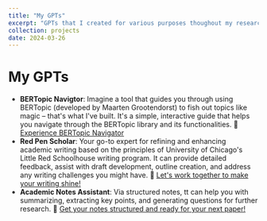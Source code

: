 ```yaml
---
title: "My GPTs"
excerpt: "GPTs that I created for various purposes thoughout my research journey to explore the potential of AI in research."
collection: projects
date: 2024-03-26
---
```


# My GPTs

- **BERTopic Navigtor**: Imagine a tool that guides you through using BERTopic (developed by Maarten Grootendorst) to fish out topics like magic – that's what I've built. It's a simple, interactive guide that helps you navigate through the BERTopic library and its functionalities. 🔗 [Experience BERTopic Navigator](https://chat.openai.com/g/g-FvlPlwLn1-bertopic-navigator)
- **Red Pen Scholar**: Your go-to expert for refining and enhancing academic writing based on the principles of University of Chicago's Little Red Schoolhouse writing program. It can provide detailed feedback, assist with draft development, outline creation, and address any writing challenges you might have. 🔗 [Let's work together to make your writing shine!](https://chat.openai.com/g/g-wDUM3ows9-red-pen-scholar)
- **Academic Notes Assistant**: Via structured notes, tt can help you with summarizing, extracting key points, and generating questions for further research. 🔗 [Get your notes structured and ready for your next paper!](https://chat.openai.com/g/g-pIFoLpzVx-academic-notes-assistant)